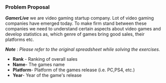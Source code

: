 ### Problem Proposal

__*GamerLive*__ we are video gaming startup company. Lot of video gaming
companies have emerged today. To make firm stand between these companies we need to understand certain aspects about video games and develop statistics as, which genre of games bring good sales, their platforms etc.

__*Note*__ : *Please refer to the original spreadsheet while solving the exercises.*

*  __Rank__ - Ranking of overall sales
* __Name__- The games name
* __Platform__- Platform of the games release (i.e. PC,PS4, etc.)
* __Year__- Year of the game's release


